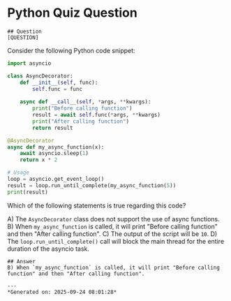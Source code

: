 # Python Quiz Question
    
    ## Question
    [QUESTION]
Consider the following Python code snippet:

```python
import asyncio

class AsyncDecorator:
    def __init__(self, func):
        self.func = func
    
    async def __call__(self, *args, **kwargs):
        print("Before calling function")
        result = await self.func(*args, **kwargs)
        print("After calling function")
        return result

@AsyncDecorator
async def my_async_function(x):
    await asyncio.sleep(1)
    return x * 2

# Usage
loop = asyncio.get_event_loop()
result = loop.run_until_complete(my_async_function(5))
print(result)
```

Which of the following statements is true regarding this code?

A) The `AsyncDecorator` class does not support the use of async functions.
B) When `my_async_function` is called, it will print "Before calling function" and then "After calling function".
C) The output of the script will be `10`.
D) The `loop.run_until_complete()` call will block the main thread for the entire duration of the asyncio task.
    
    ## Answer
    B) When `my_async_function` is called, it will print "Before calling function" and then "After calling function".
    
    ---
    *Generated on: 2025-09-24 08:01:28*
    